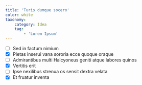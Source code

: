 ```yaml
---
title: 'Turis dumque socero'
color: white
taxonomy:
    category: Idea
    tag:
        - 'Lorem Ipsum'
---
```


- [ ] Sed in factum nimium
- [x] Pietas inserui vana sororia ecce quoque oraque
- [ ] Admirantibus multi Halcyoneus geniti atque labores quinos
- [x] Vertitis erit
- [ ] Ipse nexilibus strenua os sensit dextra velata
- [x] Et fruatur inventa